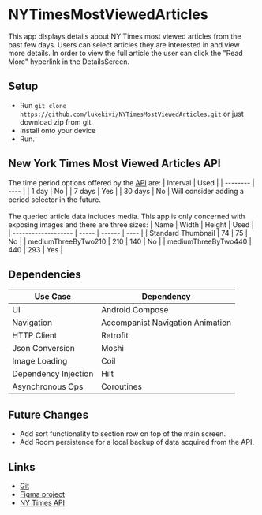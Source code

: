 # NYTimesMostViewedArticles
This app displays details about NY Times most viewed articles from the past few days. Users can select articles they are interested in and view more details. In order to view the full article the user can click the "Read More" hyperlink in the DetailsScreen.

## Setup
- Run `git clone https://github.com/lukekivi/NYTimesMostViewedArticles.git` or just download zip from git.
- Install onto your device
- Run.

## New York Times Most Viewed Articles API
The time period options offered by the [API][1] are:
| Interval | Used |
| -------- | ---- |
| 1 day    | No   |
| 7 days   | Yes  |
| 30 days  | No   |
Will consider adding a period selector in the future.
\
\
The queried article data includes media. This app is only concerned with exposing images and there are three sizes:
|         Name        | Width | Height | Used |
| ------------------- | ----- | ------ | ---- |
| Standard Thumbnail  |  74   |   75   | No   |
| mediumThreeByTwo210 |  210  |   140  | No   |
| mediumThreeByTwo440 |  440  |   293  | Yes  |

## Dependencies
|      Use Case        |            Dependency              | 
| -------------------- | ---------------------------------- | 
|        UI            |         Android Compose            | 
|    Navigation        |  Accompanist Navigation Animation  | 
|    HTTP Client       |             Retrofit               |
|  Json Conversion     |              Moshi                 |
|   Image Loading      |              Coil                  |
| Dependency Injection |              Hilt                  |
| Asynchronous Ops     |           Coroutines               |

## Future Changes
- Add sort functionality to section row on top of the main screen.
- Add Room persistence for a local backup of data acquired from the API.

## Links
- [Git](https://github.com/lukekivi/NYTimesMostViewedArticles)
- [Figma project](https://www.figma.com/file/Wuke3S3snr9L3hcRVRQID0/NYTimesMostViewedArticles?node-id=0%3A1)
- [NY Times API][1]

[1]: (https://developer.nytimes.com/docs/most-popular-product/1/routes/viewed/%7Bperiod%7D.json/get)